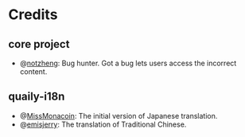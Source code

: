 # Credits

## core project

- @[notzheng](https://github.com/notzheng): Bug hunter. Got a bug lets users access the incorrect content.

## quaily-i18n

- @[MissMonacoin](https://x.com/MissMonacoin): The initial version of Japanese translation.
- @[emisjerry](https://x.com/emisjerry): The translation of Traditional Chinese.
